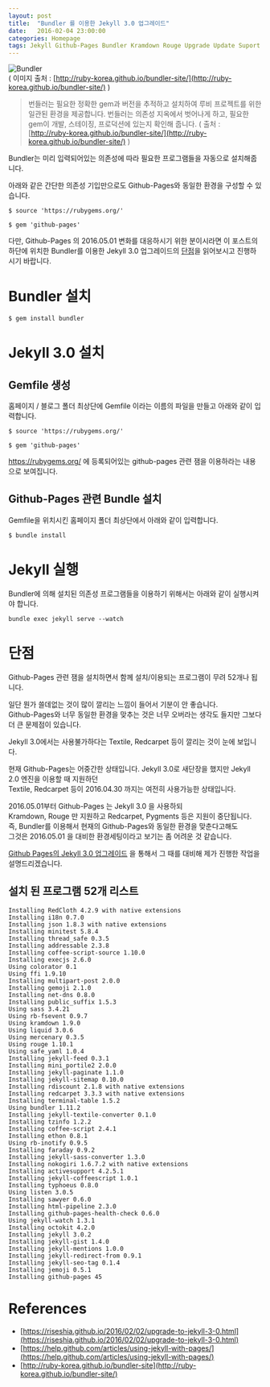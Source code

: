 ```yaml
---
layout: post
title:  "Bundler 를 이용한 Jekyll 3.0 업그레이드"
date:   2016-02-04 23:00:00
categories: Homepage
tags: Jekyll Github-Pages Bundler Kramdown Rouge Upgrade Update Suport
---
```


![Bundler](http://ruby-korea.github.io/bundler-site/images/gembundler.png)  
( 이미지 출처 : [http://ruby-korea.github.io/bundler-site/](http://ruby-korea.github.io/bundler-site/) )

>번들러는 필요한 정확한 gem과 버전을 추적하고 설치하여 루비 프로젝트를 위한 일관된 환경을 제공합니다. 
번들러는 의존성 지옥에서 벗어나게 하고, 필요한 gem이 개발, 스테이징, 프로덕션에 있는지 확인해 줍니다.
> ( 출처 : [http://ruby-korea.github.io/bundler-site/](http://ruby-korea.github.io/bundler-site/) )

Bundler는 미리 입력되어있는 의존성에 따라 필요한 프로그램들을 자동으로 설치해줍니다.

아래와 같은 간단한 의존성 기입만으로도 Github-Pages와 동일한 환경을 구성할 수 있습니다.

~~~console
$ source 'https://rubygems.org/'

$ gem 'github-pages'
~~~

<!--more-->

다만, Github-Pages 의 2016.05.01 변화를 대응하시기 위한 분이시라면
이 포스트의 하단에 위치한 Bundler를 이용한 Jekyll 3.0 업그레이드의 [단점](#단점)을 읽어보시고 진행하시기 바랍니다.

# Bundler 설치

~~~console
$ gem install bundler
~~~

# Jekyll 3.0 설치 

## Gemfile 생성

홈페이지 / 블로그 폴더 최상단에 Gemfile 이라는 이름의 파일을 만들고 아래와 같이 입력합니다.

~~~console
$ source 'https://rubygems.org/'

$ gem 'github-pages'
~~~

https://rubygems.org/ 에 등록되어있는 github-pages 관련 잼을 이용하라는 내용으로 보여집니다.

## Github-Pages 관련 Bundle 설치

Gemfile을 위치시킨 홈페이지 폴더 최상단에서 아래와 같이 입력합니다.

~~~console
$ bundle install
~~~

# Jekyll 실행

Bundler에 의해 설치된 의존성 프로그램들을 이용하기 위해서는 아래와 같이 실행시켜야 합니다.

~~~console
bundle exec jekyll serve --watch
~~~

# 단점

Github-Pages 관련 잼을 설치하면서 함께 설치/이용되는 프로그램이 무려 52개나 됩니다.

일단 뭔가 쓸데없는 것이 많이 깔리는 느낌이 들어서 기분이 안 좋습니다.  
Github-Pages와 너무 동일한 환경을 맞추는 것은 너무 오버라는 생각도 들지만 그보다 더 큰 문제점이 있습니다.

Jekyll 3.0에서는 사용불가하다는 Textile, Redcarpet 등이 깔리는 것이 눈에 보입니다.

현재 Github-Pages는 어중간한 상태입니다. Jekyll 3.0로 새단장을 했지만 Jekyll 2.0 엔진을 이용할 때 지원하던  
Textile, Redcarpet 등이 2016.04.30 까지는 여전히 사용가능한 상태입니다.

2016.05.01부터 Github-Pages 는 Jekyll 3.0 을 사용하되  
Kramdown, Rouge 만 지원하고 Redcarpet, Pygments 등은 지원이 중단됩니다.  
즉, Bundler를 이용해서 현재의 Github-Pages와 동일한 환경을 맞춘다고해도  
그것은 2016.05.01 을 대비한 환경세팅이라고 보기는 좀 어려운 것 같습니다.

[Github Pages의 Jekyll 3.0 업그레이드](/homepage/GithubPagesUseJekyll3.html) 을 통해서 그 때를 대비해 제가 진행한 작업을 설명드리겠습니다.

## 설치 된 프로그램 52개 리스트

~~~
Installing RedCloth 4.2.9 with native extensions
Installing i18n 0.7.0
Installing json 1.8.3 with native extensions
Installing minitest 5.8.4
Installing thread_safe 0.3.5
Installing addressable 2.3.8
Installing coffee-script-source 1.10.0
Installing execjs 2.6.0
Using colorator 0.1
Using ffi 1.9.10
Installing multipart-post 2.0.0
Installing gemoji 2.1.0
Installing net-dns 0.8.0
Installing public_suffix 1.5.3
Using sass 3.4.21
Using rb-fsevent 0.9.7
Using kramdown 1.9.0
Using liquid 3.0.6
Using mercenary 0.3.5
Using rouge 1.10.1
Using safe_yaml 1.0.4
Installing jekyll-feed 0.3.1
Installing mini_portile2 2.0.0
Installing jekyll-paginate 1.1.0
Installing jekyll-sitemap 0.10.0
Installing rdiscount 2.1.8 with native extensions
Installing redcarpet 3.3.3 with native extensions
Installing terminal-table 1.5.2
Using bundler 1.11.2
Installing jekyll-textile-converter 0.1.0
Installing tzinfo 1.2.2
Installing coffee-script 2.4.1
Installing ethon 0.8.1
Using rb-inotify 0.9.5
Installing faraday 0.9.2
Installing jekyll-sass-converter 1.3.0
Installing nokogiri 1.6.7.2 with native extensions
Installing activesupport 4.2.5.1
Installing jekyll-coffeescript 1.0.1
Installing typhoeus 0.8.0
Using listen 3.0.5
Installing sawyer 0.6.0
Installing html-pipeline 2.3.0
Installing github-pages-health-check 0.6.0
Using jekyll-watch 1.3.1
Installing octokit 4.2.0
Installing jekyll 3.0.2
Installing jekyll-gist 1.4.0
Installing jekyll-mentions 1.0.0
Installing jekyll-redirect-from 0.9.1
Installing jekyll-seo-tag 0.1.4
Installing jemoji 0.5.1
Installing github-pages 45
~~~

# References
  * [https://riseshia.github.io/2016/02/02/upgrade-to-jekyll-3-0.html](https://riseshia.github.io/2016/02/02/upgrade-to-jekyll-3-0.html)
  * [https://help.github.com/articles/using-jekyll-with-pages/](https://help.github.com/articles/using-jekyll-with-pages/)
  * [http://ruby-korea.github.io/bundler-site](http://ruby-korea.github.io/bundler-site/)
